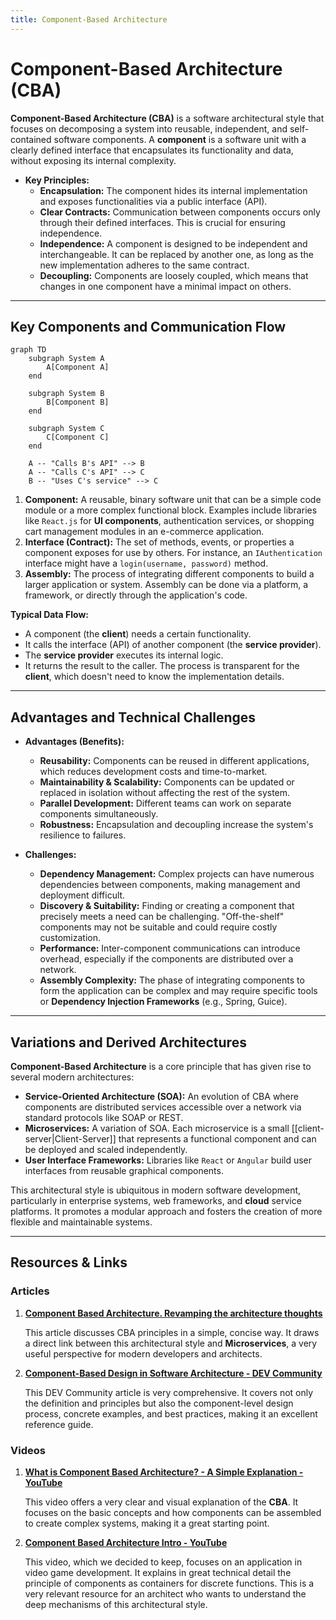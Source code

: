 ```yaml
---
title: Component-Based Architecture
---
```

# Component-Based Architecture (CBA)

**Component-Based Architecture (CBA)** is a software architectural style that focuses on decomposing a system into reusable, independent, and self-contained software components. A **component** is a software unit with a clearly defined interface that encapsulates its functionality and data, without exposing its internal complexity.

* **Key Principles:**
    * **Encapsulation:** The component hides its internal implementation and exposes functionalities via a public interface (API).
    * **Clear Contracts:** Communication between components occurs only through their defined interfaces. This is crucial for ensuring independence.
    * **Independence:** A component is designed to be independent and interchangeable. It can be replaced by another one, as long as the new implementation adheres to the same contract.
    * **Decoupling:** Components are loosely coupled, which means that changes in one component have a minimal impact on others.

---

## Key Components and Communication Flow

```mermaid
graph TD
    subgraph System A
        A[Component A]
    end

    subgraph System B
        B[Component B]
    end

    subgraph System C
        C[Component C]
    end

    A -- "Calls B's API" --> B
    A -- "Calls C's API" --> C
    B -- "Uses C's service" --> C
```

1.  **Component:** A reusable, binary software unit that can be a simple code module or a more complex functional block. Examples include libraries like `React.js` for **UI components**, authentication services, or shopping cart management modules in an e-commerce application.
2.  **Interface (Contract):** The set of methods, events, or properties a component exposes for use by others. For instance, an `IAuthentication` interface might have a `login(username, password)` method.
3.  **Assembly:** The process of integrating different components to build a larger application or system. Assembly can be done via a platform, a framework, or directly through the application's code.

**Typical Data Flow:**
* A component (the **client**) needs a certain functionality.
* It calls the interface (API) of another component (the **service provider**).
* The **service provider** executes its internal logic.
* It returns the result to the caller. The process is transparent for the **client**, which doesn't need to know the implementation details.

---

## Advantages and Technical Challenges

* **Advantages (Benefits):**
    * **Reusability:** Components can be reused in different applications, which reduces development costs and time-to-market.
    * **Maintainability & Scalability:** Components can be updated or replaced in isolation without affecting the rest of the system.
    * **Parallel Development:** Different teams can work on separate components simultaneously.
    * **Robustness:** Encapsulation and decoupling increase the system's resilience to failures.

* **Challenges:**
    * **Dependency Management:** Complex projects can have numerous dependencies between components, making management and deployment difficult.
    * **Discovery & Suitability:** Finding or creating a component that precisely meets a need can be challenging. "Off-the-shelf" components may not be suitable and could require costly customization.
    * **Performance:** Inter-component communications can introduce overhead, especially if the components are distributed over a network.
    * **Assembly Complexity:** The phase of integrating components to form the application can be complex and may require specific tools or **Dependency Injection Frameworks** (e.g., Spring, Guice).

---

## Variations and Derived Architectures

**Component-Based Architecture** is a core principle that has given rise to several modern architectures:

* **Service-Oriented Architecture (SOA):** An evolution of CBA where components are distributed services accessible over a network via standard protocols like SOAP or REST.
* **Microservices:** A variation of SOA. Each microservice is a small [[client-server|Client-Server]] that represents a functional component and can be deployed and scaled independently.
* **User Interface Frameworks:** Libraries like `React` or `Angular` build user interfaces from reusable graphical components.

This architectural style is ubiquitous in modern software development, particularly in enterprise systems, web frameworks, and **cloud** service platforms. It promotes a modular approach and fosters the creation of more flexible and maintainable systems.

---

## **Resources & Links**

### **Articles**

1.  **[Component Based Architecture. Revamping the architecture thoughts](https://medium.com/omarelgabrys-blog/component-based-architecture-3c3c23c7e348)**
    
    This article discusses CBA principles in a simple, concise way. It draws a direct link between this architectural style and **Microservices**, a very useful perspective for modern developers and architects.
    
2.  **[Component-Based Design in Software Architecture - DEV Community](https://dev.to/lovestaco/component-based-design-in-software-architecture-pbf)**
    
    This DEV Community article is very comprehensive. It covers not only the definition and principles but also the component-level design process, concrete examples, and best practices, making it an excellent reference guide.

### **Videos**

1.  **[What is Component Based Architecture? - A Simple Explanation - YouTube](https://www.youtube.com/watch?v=inu5XtR4VZ8)**
    
    This video offers a very clear and visual explanation of the **CBA**. It focuses on the basic concepts and how components can be assembled to create complex systems, making it a great starting point.

2.  **[Component Based Architecture Intro - YouTube](https://www.youtube.com/watch?v=X9hk56yyyu4)**
    
    This video, which we decided to keep, focuses on an application in video game development. It explains in great technical detail the principle of components as containers for discrete functions. This is a very relevant resource for an architect who wants to understand the deep mechanisms of this architectural style.